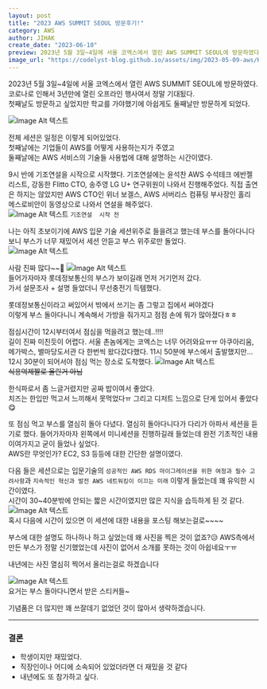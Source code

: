 ```yaml
---
layout: post
title: "2023 AWS SUMMIT SEOUL 방문후기!"
category: AWS
author: JIHAK
create_date: "2023-06-10"
preview: 2023년 5월 3일~4일에 서울 코엑스에서 열린 AWS SUMMIT SEOUL에 방문하였다.
image_url: "https://codelyst-blog.github.io/assets/img/2023-05-09-aws/KakaoTalk_20230511_180502831.jpg"
---
```


2023년 5월 3일~4일에 서울 코엑스에서 열린 AWS SUMMIT SEOUL에 방문하였다.  
코로나로 인해서 3년만에 열린 오프라인 행사여서 정말 기대됬다.  
첫째날도 방문하고 싶었지만 학교를 가야했기에 아쉽게도 둘째날만 방문하게 되었다.

![Image Alt 텍스트]({{site.url}}/assets/img/2023-05-09-aws/aws-summit-session.png)

전체 세션은 일정은 이렇게 되어있었다.  
첫째날에는 기업들이 AWS를 어떻게 사용하는지가 주였고  
둘째날에는 AWS 서비스의 기술들 사용법에 대해 설명하는 시간이였다.

9시 반에 기조연설을 시작으로 시작했다. 기조연설에는 윤석찬 AWS 수석테크 에반젤리스트, 강동한 Flitto CTO, 송주영 LG U+ 연구위원이 나와서 진행해주었다.
직접 출연은 하지는 않았지만 AWS CTO인 위너 보겔스, AWS 서버리스 컴퓨팅 부사장인 홀리 메스로비안이 동영상으로 나와서 연설을 해주었다.  
![Image Alt 텍스트]({{site.url}}/assets/img/2023-05-09-aws/KakaoTalk_20230511_180502831.jpg)
`기조연설  시작 전`

나는 아직 초보이기에 AWS 입문 기술 세션위주로 들을려고 했는데 부스를 돌아다니다 보니 부스가 너무 재밌어서 세션 안듣고 부스 위주로만 돌었다.  
![Image Alt 텍스트]({{site.url}}/assets/img/2023-05-09-aws/KakaoTalk_20230511_180502831_03.jpg)

사람 진짜 많다~~🥴
![Image Alt 텍스트]({{site.url}}/assets/img/2023-05-09-aws/KakaoTalk_20230511_180502831_01.jpg)  
들어가자마자 롯데정보통신의 부스가 보이길래 먼저 거기먼저 갔다.  
가서 설문조사 + 설명 들었더니 무선충전기 득템했다.

롯데정보통신이라고 써있어서 밖에서 쓰기는 좀 그렇고 집에서 써야겠다  
이렇게 부스 돌아다니니 계속해서 가방을 줘가지고 점점 손에 뭐가 많아졌다ㅎㅎ

점심시간이 12시부터여서 점심을 먹을려고 했는데..!!!!  
길이 진짜 미친듯이 어렵다. 서울 촌놈에게는 코엑스는 너무 어려와요ㅠㅠ
아쿠아리움, 메가박스, 별마당도서관 다 한번씩 왔다갔다했다.
11시 50분에 부스에서 출발했지만... 12시 30분이 되어서야 점심 먹는 장소로 도착했다.
![Image Alt 텍스트]({{site.url}}/assets/img/2023-05-09-aws/KakaoTalk_20230511_180502831_02.jpg)  
<span style="text-decoration-line:line-through">식용억제짤로 올린거 아님<span>

한식파로서 좀 느글거렸지만 공짜 밥이여서 좋았다.  
치즈는 한입만 먹고서 느끼해서 못먹었다ㅠ
그리고 디저트 느낌으로 단게 있어서 좋았다😋

또 점심 먹고 부스를 열심히 돌아 다녔다.
열심히 돌아다니다가 다리가 아파서 세션을 듣기로 했다.
들어가자마자 왼쪽에서 미니세션을 진행하길래 들었는데 완전 기초적인 내용이여가지고 굳이 들었나 싶었다.  
AWS란 무엇인가? EC2, S3 등등에 대한 간단한 설명이였다.

다음 들은 세션으로는 입문기술의 `성공적인 AWS RDS 마이그레이션을 위한 여정과 필수 고려사항`과 `지속적인 혁신과 발전 AWS 네트워킹이 이끄는 미래` 이렇게 들었는데 꽤 유익한 시간이였다.  
시간이 30~40분밖에 안되는 짧은 시간이였지만 많은 지식을 습득하게 된 것 같다.  
![Image Alt 텍스트]({{site.url}}/assets/img/2023-05-09-aws/KakaoTalk_20230511_180502831_04.jpg)  
혹시 다음에 시간이 있으면 이 세션에 대한 내용을 포스팅 해보는걸로~~~~

부스에 대한 설명도 하나하나 하고 싶었는데 왜 사진을 찍은 것이 없죠?😥
AWS측에서 만든 부스가 정말 신기했었는데 사진이 없어서 소개를 못하는 것이 아쉽네요ㅜㅠ

내년에는 사진 열심히 찍어서 올리는걸로 하겠습니다

![Image Alt 텍스트]({{site.url}}/assets/img/2023-05-09-aws/KakaoTalk_20230515_235414221.jpg)  
요거는 부스 돌아다니면서 받은 스티커들~

기념품은 더 많지만 꽤 쓰잘데기 없었던 것이 많아서 생략하겠습니다.

---

### 결론

-   학생이지만 재밌었다.
-   직장인이나 어디에 소속되어 있었더라면 더 재밌을 것 같다
-   내년에도 또 참가하고 싶다.
